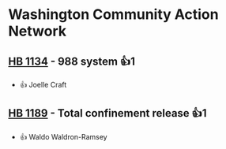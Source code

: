 # Washington Community Action Network

## [HB 1134](/bill/2023-24/hb/1134/) - 988 system 👍1  
* 👍 Joelle Craft

## [HB 1189](/bill/2023-24/hb/1189/) - Total confinement release 👍1  
* 👍 Waldo Waldron-Ramsey